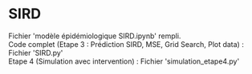 # SIRD  

Fichier 'modèle épidémiologique SIRD.ipynb' rempli.  
Code complet (Etape 3 : Prédiction SIRD, MSE, Grid Search, Plot data) : Fichier 'SIRD.py'  
Etape 4 (Simulation avec intervention) : Fichier 'simulation_etape4.py'  
